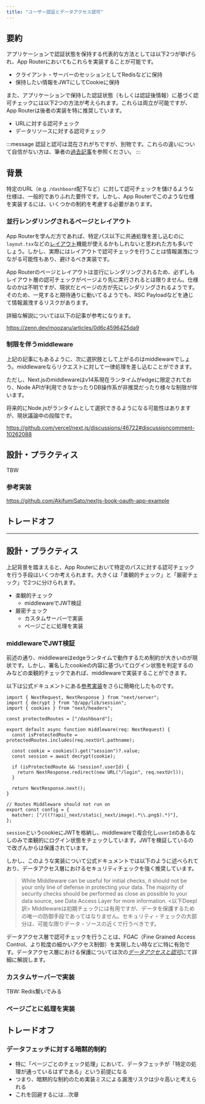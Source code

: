 ```yaml
---
title: "ユーザー認証とデータアクセス認可"
---
```


## 要約

アプリケーションで認証状態を保持する代表的な方法としては以下2つが挙げられ、App Routerにおいてもこれらを実装することが可能です。

- クライアント・サーバーのセッションとしてRedisなどに保持
- 保持したい情報をJWTにしてCookieに保持

また、アプリケーションで保持した認証状態（もしくは認証後情報）に基づく認可チェックには以下2つの方法が考えられます。これらは両立が可能ですが、App Routerは後者の実装を特に推奨しています。

- URLに対する認可チェック
- データリソースに対する認可チェック

:::message
認証と認可は混在されがちですが、別物です。これらの違いについて自信がない方は、筆者の[過去記事](https://zenn.dev/akfm/articles/authentication-with-security)を参照ください。
:::

## 背景

特定のURL（e.g. `/dashboard`配下など）に対して認可チェックを儲けるような仕様は、一般的でありふれた要件です。しかし、App Routerでこのような仕様を実装するには、いくつかの制約を考慮する必要があります。

### 並行レンダリングされるページとレイアウト

App Routerを学んだ方であれば、特定パス以下に共通処理を差し込むのに`layout.tsx`などの[レイアウト](https://nextjs.org/docs/app/building-your-application/routing/layouts-and-templates)機能が使えるかもしれないと思われた方も多いでしょう。しかし、実際にはレイアウトで認可チェックを行うことは情報漏洩につながる可能性もあり、避けるべき実装です。

App Routerのページとレイアウトは並行にレンダリングされるため、必ずしもレイアウト層の認可チェックがページより先に実行されるとは限りません。仕様なのかは不明ですが、現状だとページの方が先にレンダリングされるようです。そのため、一見すると期待通りに動いてるようでも、RSC Payloadなどを通じて情報漏洩するリスクがあります。

詳細な解説については以下の記事が参考になります。

https://zenn.dev/moozaru/articles/0d6c4596425da9

### 制限を伴うmiddleware

上記の記事にもあるように、次に選択肢として上がるのはmiddlewareでしょう。middlewareならリクエストに対して一律処理を差し込むことができます。

ただし、Next.jsのmiddlewareはv14系現在ランタイムがedgeに限定されており、Node APIが利用できなかったりDB操作系が非推奨だったり様々な制限が伴います。

将来的にNode.jsがランタイムとして選択できるようになる可能性はありますが、現状議論中の段階です。

https://github.com/vercel/next.js/discussions/46722#discussioncomment-10262088

## 設計・プラクティス

TBW

### 参考実装

https://github.com/AkifumiSato/nextjs-book-oauth-app-example

## トレードオフ

---

## 設計・プラクティス

上記背景を踏まえると、App Routerにおいて特定のパスに対する認可チェックを行う手段はいくつか考えられます。大きくは「楽観的チェック」と「厳密チェック」で2つに分けられます。

- 楽観的チェック
  - middlewareでJWT検証
- 厳密チェック
  - カスタムサーバーで実装
  - ページごとに処理を実装

### middlewareでJWT検証

前述の通り、middlewareはedgeランタイムで動作するため制約が大きいのが現状です。しかし、署名したcookieの内容に基づいてログイン状態を判定するのみなどの楽観的チェックであれば、middlewareで実装することができます。

以下は公式ドキュメントにある[参考実装](https://nextjs.org/docs/app/building-your-application/authentication#optimistic-checks-with-middleware-optional)をさらに簡略化したものです。

```tsx
import { NextRequest, NextResponse } from "next/server";
import { decrypt } from "@/app/lib/session";
import { cookies } from "next/headers";

const protectedRoutes = ["/dashboard"];

export default async function middleware(req: NextRequest) {
  const isProtectedRoute = protectedRoutes.includes(req.nextUrl.pathname);

  const cookie = cookies().get("session")?.value;
  const session = await decrypt(cookie);

  if (isProtectedRoute && !session?.userId) {
    return NextResponse.redirect(new URL("/login", req.nextUrl));
  }

  return NextResponse.next();
}

// Routes Middleware should not run on
export const config = {
  matcher: ["/((?!api|_next/static|_next/image|.*\\.png$).*)"],
};
```

`session`というcookieにJWTを格納し、middlewareで複合化し`userId`のあるなしのみで楽観的にログイン状態をチェックしています。JWTを検証しているので改ざんからは保護されています。

しかし、このような実装について公式ドキュメントでは以下のように述べられており、データアクセス層におけるセキュリティチェックを強く推奨しています。

> While Middleware can be useful for initial checks, it should not be your only line of defense in protecting your data. The majority of security checks should be performed as close as possible to your data source, see Data Access Layer for more information.
> <以下Deepl訳>
> Middlewareは初期チェックには有用ですが、データを保護するための唯一の防御手段であってはなりません。セキュリティ・チェックの大部分は、可能な限りデータ・ソースの近くで行うべきです。

データアクセス層で認可チェックを行うことは、FGAC（Fine Grained Access Control、より粒度の細かいアクセス制御）を実現したい時などに特に有効です。データアクセス層における保護については次の[_データアクセスと認可_](part_5_authorization_fetch)にて詳細に解説します。

### カスタムサーバーで実装

TBW: Redis繋いでみる

### ページごとに処理を実装

## トレードオフ

### データフェッチに対する暗黙的制約

- 特に「ページごとのチェック処理」において、データフェッチが「特定の処理が通っているはずである」という前提になる
- つまり、暗黙的な制約のため実装ミスによる漏洩リスクは少々高いと考えられる
- これを回避するには...次章
